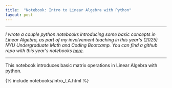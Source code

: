 ```yaml
---
title:  "Notebook: Intro to Linear Algebra with Python"
layout: post
---
```


---
*I wrote a couple python notebooks introducing some basic concepts in Linear Algebra, as part of my involvement teaching in this year's (2025) NYU Undergraduate Math and Coding Bootcamp. You can find a github repo with this year's notebooks [here](https://github.com/rwoodry/UMCB_2025).*

--- 

This notebook introduces basic matrix operations in Linear Algebra with python. 

{% include notebooks/intro_LA.html %}